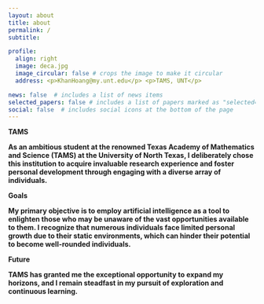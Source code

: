 ```yaml
---
layout: about
title: about
permalink: /
subtitle:  

profile:
  align: right
  image: deca.jpg
  image_circular: false # crops the image to make it circular
  address: <p>KhanHoang@my.unt.edu</p> <p>TAMS, UNT</p>

news: false  # includes a list of news items
selected_papers: false # includes a list of papers marked as "selected={true}"
social: false  # includes social icons at the bottom of the page
---
```


<strong>TAMS

As an ambitious student at the renowned Texas Academy of Mathematics and Science (TAMS) at the University of North Texas, I deliberately chose this institution to acquire invaluable research experience and foster personal development through engaging with a diverse array of individuals.


<strong>Goals

My primary objective is to employ artificial intelligence as a tool to enlighten those who may be unaware of the vast opportunities available to them. I recognize that numerous individuals face limited personal growth due to their static environments, which can hinder their potential to become well-rounded individuals.


<strong>Future

TAMS has granted me the exceptional opportunity to expand my horizons, and I remain steadfast in my pursuit of exploration and continuous learning.
